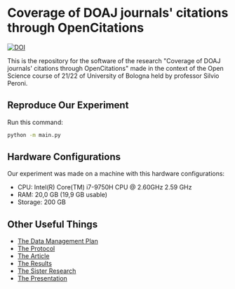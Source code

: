 # Coverage of DOAJ journals' citations through OpenCitations
[![DOI](https://zenodo.org/badge/486368166.svg)](https://zenodo.org/badge/latestdoi/486368166)

This is the repository for the software of the research "Coverage of DOAJ journals' citations through OpenCitations" made in the context of the Open Science course of 21/22 of University of Bologna held by professor Silvio Peroni.

## Reproduce Our Experiment
Run this command:
```bash
python -m main.py
```
## Hardware Configurations
Our experiment was made on a machine with this hardware configurations:
* CPU: Intel(R) Core(TM) i7-9750H CPU @ 2.60GHz   2.59 GHz
* RAM: 20,0 GB (19,9 GB usable)
* Storage: 200 GB


## Other Useful Things

* [The Data Management Plan](https://doi.org/10.5281/zenodo.6417367)
* [The Protocol](https://dx.doi.org/10.17504/protocols.io.n92ldz598v5b/v4)
* [The Article](https://doi.org/10.5281/zenodo.6574741)
* [The Results](https://doi.org/10.5281/zenodo.6573890)
* [The Sister Research](https://github.com/open-sci/2021-2022-la-chouffe-code)
* [The Presentation](https://doi.org/10.5281/zenodo.6579115)
